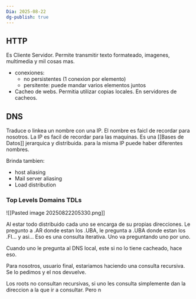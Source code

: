 ```yaml
---
Dia: 2025-08-22
dg-publish: true
---
```

## HTTP
Es Cliente Servidor. 
Permite transmitir texto formateado, imagenes, multimedia y mil cosas mas. 
- conexiones:
	- no persistentes (1 conexion por elemento)
	- persitente: puede mandar varios elementos juntos
- Cacheo de webs. Permitia utilizar copias locales. En servidores de cacheos.

## DNS 
Traduce o linkea un nombre con una IP. El nombre es faicl de recordar para nosotros. La IP es facil de recordar para las maquinas.
Es una [[Bases de Datos]] jerarquica y distribuida.
para la misma IP puede haber diferentes nombres.

Brinda tambien:
- host aliasing 
- Mail server aliasing
- Load distribution 

### Top Levels Domains TDLs
![[Pasted image 20250822205330.png]]

Al estar todo distribuido cada uno se encarga de su propias direcciones. Le pregunto a .AR donde estan los .UBA, le pregunta a .UBA donde estan los .FI... y asi... Eso es una consulta iterativa. Uno va preguntando uno por uno.


Cuando uno le pregunta al DNS local, este si no lo tiene cacheado, hace eso.

Para nosotros, usuario final, estariamos haciendo una consulta recursiva. Se lo pedimos y el nos devuelve.

Los roots no consultan recursivas, si uno les consulta simplemente dan la direccion a la que ir a consultar. Pero n